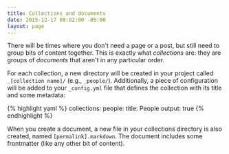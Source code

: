 ```yaml
---
title: Collections and documents
date: 2015-12-17 08:02:00 -05:00
layout: page
---
```


There will be times where you don't need a page or a post, but still need to group bits of content together. This is exactly what _collections_ are: they are groups of _documents_ that aren't in any particular order.

For each collection, a new directory will be created in your project called `_[collection name]/` (e.g., `_people/`). Additionally, a piece of configuration will be added to your `_config.yml` file that defines the collection with its title and some metadata:

{% highlight yaml %}
collections:
  people:
    title: People
    output: true
{% endhighlight %}

When you create a document, a new file in your collections directory is also created, named `[permalink].markdown`. The document includes some frontmatter (like any other bit of content).

